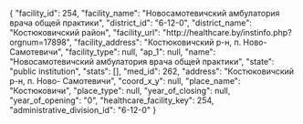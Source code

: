 {
    "facility_id": 254,
    "facility_name": "Новосамотевичский амбулатория врача общей практики",
    "district_id": "6-12-0",
    "district_name": "Костюковичский район",
    "facility_url": "http:\/\/healthcare.by\/instinfo.php?orgnum=17898",
    "facility_address": "Костюковичский р-н, п. Ново- Самотевичи",
    "facility_type": null,
    "ap_1": null,
    "name": "Новосамотевичский амбулатория врача общей практики",
    "state": "public institution",
    "stats": [],
    "med_id": 262,
    "address": "Костюковичский р-н, п. Ново- Самотевичи",
    "coord_x_y": null,
    "place_name": "Костюковичи",
    "place_type": null,
    "year_of_closing": null,
    "year_of_opening": "0",
    "healthcare_facility_key": 254,
    "administrative_division_id": "6-12-0"
}